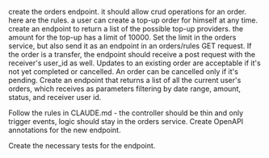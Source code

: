create the orders endpoint. it should allow crud operations for an order. here are the rules. a user can create a top-up order for himself at any time. create an endpoint to return a list of the possible top-up providers. the amount for the top-up has a limit of 10000. Set the limit in the orders service, but also send it as an endpoint in an orders/rules GET request. If the order is a transfer, the endpoint should receive a post request with the receiver's user_id as well. Updates to an existing order are acceptable if it's not yet completed or cancelled. An order can be cancelled only if it's pending. Create an endpoint that returns a list of all the current user's orders, which receives as parameters filtering by date range, amount, status, and receiver user id.

Follow the rules in CLAUDE.md - the controller should be thin and only trigger events, logic should stay in the orders service. Create OpenAPI annotations for the new endpoint.

Create the necessary tests for the endpoint.